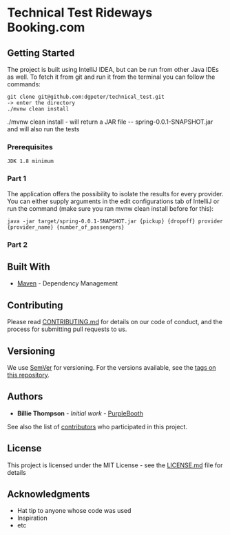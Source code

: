 # Technical Test Rideways Booking.com


## Getting Started

The project is built using IntelliJ IDEA, but can be run from other Java IDEs as well.
To fetch it from git and run it from the terminal you can follow the commands:

```
git clone git@github.com:dgpeter/technical_test.git
-> enter the directory
./mvnw clean install
```

./mvnw clean install - will return a JAR file -- spring-0.0.1-SNAPSHOT.jar and will also run the tests


### Prerequisites

```
JDK 1.8 minimum
```

### Part 1
The application offers the possibility to isolate the results for every provider. You can either supply arguments in the edit configurations tab of IntelliJ or run the command (make sure you ran mvnw clean install before for this):
```
java -jar target/spring-0.0.1-SNAPSHOT.jar {pickup} {dropoff} provider {provider_name} {number_of_passengers}
```

### Part 2 

## Built With
* [Maven](https://maven.apache.org/) - Dependency Management

## Contributing

Please read [CONTRIBUTING.md](https://gist.github.com/PurpleBooth/b24679402957c63ec426) for details on our code of conduct, and the process for submitting pull requests to us.

## Versioning

We use [SemVer](http://semver.org/) for versioning. For the versions available, see the [tags on this repository](https://github.com/your/project/tags). 

## Authors

* **Billie Thompson** - *Initial work* - [PurpleBooth](https://github.com/PurpleBooth)

See also the list of [contributors](https://github.com/your/project/contributors) who participated in this project.

## License

This project is licensed under the MIT License - see the [LICENSE.md](LICENSE.md) file for details

## Acknowledgments

* Hat tip to anyone whose code was used
* Inspiration
* etc
